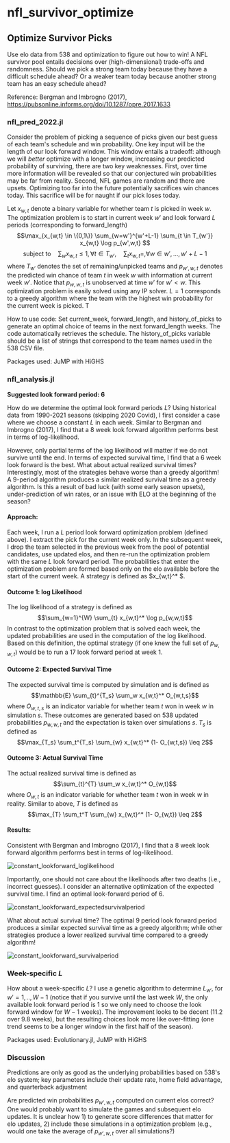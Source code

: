 # nfl_survivor_optimize

## Optimize Survivor Picks

Use elo data from 538 and optimization to figure out how to win! A NFL survivor pool entails decisions over (high-dimensional) trade-offs and randomness. Should we pick a strong team today because they have a difficult schedule ahead? Or a weaker team today because another strong team has an easy schedule ahead?

Reference: Bergman and Imbrogno (2017), https://pubsonline.informs.org/doi/10.1287/opre.2017.1633

### nfl_pred_2022.jl
Consider the problem of picking a sequence of picks given our best guess of each team's schedule and win probability. One key input will be the length of our look forward window. This window entails a tradeoff: although we will _better_ optimize with a longer window, increasing our predicted probability of surviving, there are two key weaknesses. First, over time more information will be revealed so that our conjectured win probabilities may be far from reality. Second, NFL games are random and there are upsets. Optimizing too far into the future potentially sacrifices win chances today. This sacrifice will be for naught if our pick loses today.

Let $x_{w,t}$ denote a binary variable for whether team $t$ is picked in week $w$. The optimization problem is to start in current week $w'$ and look forward $L$ periods (corresponding to forward_length)
$$\max_{x_{w,t} \in \{0,1\}} \sum_{w=w'}^{w'+L-1} \sum_{t \in T_{w'}} x_{w,t} \log p_{w',w,t} $$
$$\text{subject to} \quad \sum_{w} x_{w,t} \leq 1, \forall t \in T_{w'}, \quad  \sum_{t} x_{w,t} = ,  \forall w \in w',...,w'+L-1$$
where $T_{w'}$ denotes the set of remaining/unpicked teams and $p_{w',w,t}$ denotes the predicted win chance of team $t$ in week $w$ with information at current week $w'$. Notice that $p_{w,w,t}$ is unobserved at time $w'$ for $w' < w$. This optimization problem is easily solved using any IP solver. $L=1$ corresponds to a greedy algorithm where the team with the highest win probability for the current week is picked. T

How to use code: Set current_week, forward_length, and history_of_picks to generate an optimal choice of teams in the next forward_length weeks. The code automatically retrieves the schedule. The history_of_picks variable should be a list of strings that correspond to the team names used in the 538 CSV file.

Packages used: JuMP with HiGHS

### nfl_analysis.jl
**Suggested look forward period: 6**

How do we determine the optimal look forward periods $L$? Using historical data from 1990-2021 seasons (skipping 2020 Covid), I first consider a case where we choose a constant $L$ in each week. Similar to Bergman and Imbrogno (2017), I find that a 8 week look forward algorithm performs best in terms of log-likelihood. 

However, only partial terms of the log likelihood will matter if we do not survive until the end. In terms of expected survival time, I find that a 6 week look forward is the best. What about actual realized survival times? Interestingly, most of the strategies behave worse than a greedy algorithm! A 9-period algorithm produces a similar realized survival time as a greedy algorithm. Is this a result of bad luck (with some early season upsets), under-prediction of win rates, or an issue with ELO at the beginning of the season?

#### Approach: ####
Each week, I run a $L$ period look forward optimization problem (defined above). I  extract the pick for the current week only. In the subsequent week, I drop the team selected in the previous week from the pool of potential candidates, use updated elos, and then re-run the optimization problem with the same $L$ look forward period. The probabilities that enter the optimization problem are formed based only on the elo available before the start of the current week. A strategy is defined as $x_{w,t}^* $.

#### Outcome 1: log Likelihood #### 
The log likelihood of a strategy is defined as
$$\sum_{w=1}^{W} \sum_{t} x_{w,t}^* \log p_{w,w,t}$$ 
In contrast to the optimization problem that is solved each week, the updated probabilities are used in the computation of the log likelihood. Based on this definition, the optimal strategy (if one knew the full set of $p_{w,w,t}$) would be to run a 17 look forward period at week 1.

#### Outcome 2: Expected Survival Time #### 
The expected survival time is computed by simulation and is defined as
$$\mathbb{E} \sum_{t}^{T_s}  \sum_w x_{w,t}^* O_{w,t,s}$$ 
where $O_{w,t,s}$ is an indicator variable for whether team $t$ won in week $w$ in simulation $s$. These outcomes are generated based on 538 updated probabilities $p_{w,w,t}$ and the expectation is taken over simulations $s$. $T_s$ is defined as
$$\max_{T_s} \sum_t^{T_s} \sum_{w} x_{w,t}^* (1- O_{w,t,s}) \leq 2$$ 

#### Outcome 3: Actual Survival Time #### 
The actual realized survival time is defined as
$$\sum_{t}^{T} \sum_w x_{w,t}^* O_{w,t}$$ 
where $O_{w,t}$ is an indicator variable for whether team $t$ won in week $w$ in reality. Similar to above, $T$ is defined as
$$\max_{T} \sum_t^T \sum_{w} x_{w,t}^* (1- O_{w,t}) \leq 2$$ 


#### Results: ####
Consistent with Bergman and Imbrogno (2017), I find that a 8 week look forward algorithm performs best in terms of log-likelihood. 

![constant_lookforward_loglikelihood](https://user-images.githubusercontent.com/57815640/189217027-1c3f2fb9-6dbd-4c26-a0fd-8513fd1d6186.png)

Importantly, one should not care about the likelihoods after two deaths (i.e., incorrect guesses). I consider an alternative optimization of the expected survival time. I find an optimal look-forward period of 6.

![constant_lookforward_expectedsurvivalperiod](https://user-images.githubusercontent.com/57815640/189270574-10d57818-e69e-4b34-b90c-f772888e15f1.png)

What about actual survival time? The optimal 9 period look forward period produces a similar expected survival time as a greedy algorithm; while other strategies produce a lower realized survival time compared to a greedy algorithm!

![constant_lookforward_survivalperiod](https://user-images.githubusercontent.com/57815640/189229633-01012861-b658-4510-9ea0-50ab55a830cc.png)

### Week-specific $L$
How about a week-specific $L$? I use a genetic algorithm to determine $L_{w'}$, for $w'=1,..,W-1$ (notice that if you survive until the last week $W$, the only available look forward period is 1 so we only need to choose the look forward window for $W-1$ weeks). The improvement looks to be decent (11.2 over 9.8 weeks), but the resulting choices look more like over-fitting (one trend seems to be a longer window in the first half of the season).

Packages used: Evolutionary.jl, JuMP with HiGHS

### Discussion
Predictions are only as good as the underlying probabilities based on 538's elo system; key parameters include their update rate, home field advantage, and quarterback adjustment

Are predicted win probabilities $p_{w',w,t}$ computed on current elos correct? One would probably want to simulate the games and subsequent elo updates. It is unclear how 1) to generate score differences that matter for elo updates, 2) include these simulations in a optimization problem (e.g., would one take the average of $p_{w',w,t}$ over all simulations?)

